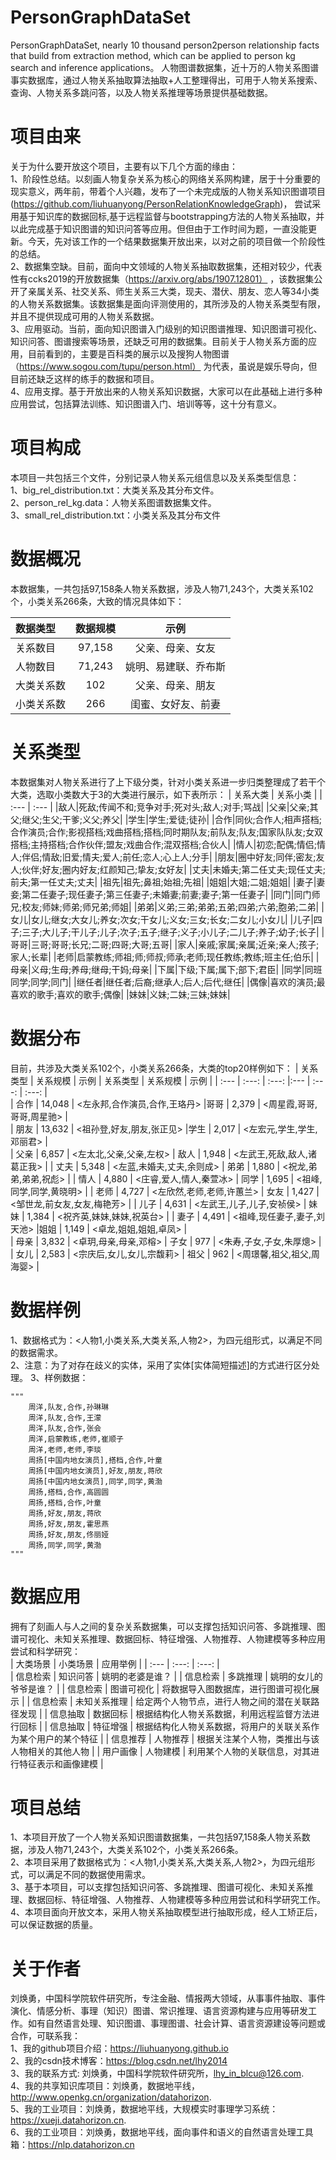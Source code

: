 # PersonGraphDataSet
PersonGraphDataSet, nearly 10 thousand person2person relationship facts that build from extraction method, which can be applied to person kg search and inference applications。  人物图谱数据集，近十万的人物关系图谱事实数据库，通过人物关系抽取算法抽取+人工整理得出，可用于人物关系搜索、查询、人物关系多跳问答，以及人物关系推理等场景提供基础数据。

# 项目由来
关于为什么要开放这个项目，主要有以下几个方面的缘由：  
1、阶段性总结。以刻画人物复杂关系为核心的网络关系网构建，居于十分重要的现实意义，两年前，带着个人兴趣，发布了一个未完成版的人物关系知识图谱项目(https://github.com/liuhuanyong/PersonRelationKnowledgeGraph)，    尝试采用基于知识库的数据回标,基于远程监督与bootstrapping方法的人物关系抽取，并以此完成基于知识图谱的知识问答等应用。但但由于工作时间为题，一直没能更新。今天，先对该工作的一个结果数据集开放出来，以对之前的项目做一个阶段性的总结。  
2、数据集空缺。目前，面向中文领域的人物关系抽取数据集，还相对较少，代表性有ccks2019的开放数据集（https://arxiv.org/abs/1907.12801） ，该数据集公开了亲属关系、社交关系、师生关系三大类，现夫、潜伏、朋友、恋人等34小类的人物关系数据集。该数据集是面向评测使用的，其所涉及的人物关系类型有限，并且不提供现成可用的人物关系数据。  
3、应用驱动。当前，面向知识图谱入门级别的知识图谱推理、知识图谱可视化、知识问答、图谱搜索等场景，还缺乏可用的数据集。目前关于人物关系方面的应用，目前看到的，主要是百科类的展示以及搜狗人物图谱（https://www.sogou.com/tupu/person.html） 为代表，虽说是娱乐导向，但目前还缺乏这样的练手的数据和项目。  
4、应用支撑。基于开放出来的人物关系知识数据，大家可以在此基础上进行多种应用尝试，包括算法训练、知识图谱入门、培训等等，这十分有意义。  
 
# 项目构成
本项目一共包括三个文件，分别记录人物关系元组信息以及关系类型信息：  
1、big_rel_distribution.txt：大类关系及其分布文件。  
2、person_rel_kg.data：人物关系图谱数据集文件。    
3、small_rel_distribution.txt：小类关系及其分布文件      

# 数据概况
本数据集，一共包括97,158条人物关系数据，涉及人物71,243个，大类关系102个，小类关系266条，大致的情况具体如下：    

| 数据类型 | 数据规模 | 示例 |
| :--- | :---: | :---: |  
| 关系数目 | 97,158 | 父亲、母亲、女友 | 
| 人物数目 | 71,243 | 姚明、易建联、乔布斯 | 
| 大类关系数 | 102 | 父亲、母亲、朋友 | 
| 小类关系数 | 266 | 闺蜜、女好友、前妻 | 

# 关系类型
本数据集对人物关系进行了上下级分类，针对小类关系进一步归类整理成了若干个大类，选取小类数大于3的大类进行展示，如下表所示：
| 关系大类 | 关系小类 |
| :--- | :--- |
|敌人|死敌;传闻不和;竞争对手;死对头;敌人;对手;骂战|
|父亲|父亲;其父;继父;生父;干爹;义父;养父|
|学生|学生;爱徒;徒孙|
|合作|同伙;合作人;相声搭档;合作演员;合作;影视搭档;戏曲搭档;搭档;同时期队友;前队友;队友;国家队队友;女双搭档;主持搭档;合作伙伴;盟友;戏曲合作;混双搭档;合伙人|
|情人|初恋;配偶;情侣;情人;伴侣;情敌;旧爱;情夫;爱人;前任;恋人;心上人;分手|
|朋友|圈中好友;同伴;密友;友人;伙伴;好友;圈内好友;红颜知己;挚友;女好友|
|丈夫|未婚夫;第二任丈夫;现任丈夫;前夫;第一任丈夫;丈夫|
|祖先|祖先;鼻祖;始祖;先祖|
|姐姐|大姐;二姐;姐姐|
|妻子|妻妾;第二任妻子;现任妻子;第三任妻子;未婚妻;前妻;妻子;第一任妻子|
|同门|同门师兄;校友;师妹;师弟;师兄弟;师姐|
|弟弟|义弟;三弟;弟弟;五弟;四弟;六弟;胞弟;二弟|
|女儿|女儿;继女;大女儿;养女;次女;干女儿;义女;三女;长女;二女儿;小女儿|
|儿子|四子;三子;大儿子;干儿子;儿子;次子;五子;继子;义子;小儿子;二儿子;养子;幼子;长子|
|哥哥|三哥;哥哥;长兄;二哥;四哥;大哥;五哥|
|家人|亲戚;家属;亲属;近亲;亲人;孩子;家人;长辈|
|老师|启蒙教练;师祖;师;师叔;师承;老师;现任教练;教练;班主任;伯乐|
|母亲|义母;生母;养母;继母;干妈;母亲|
|下属|下级;下属;属下;部下;君臣|
|同学|同班同学;同学;同门|
|继任者|继任者;后裔;继承人;后人;后代;继任|
|偶像|喜欢的演员;最喜欢的歌手;喜欢的歌手;偶像|
|妹妹|义妹;二妹;三妹;妹妹|

# 数据分布
目前，共涉及大类关系102个，小类关系266条，大类的top20样例如下：
| 关系类型 | 关系规模 | 示例 | 关系类型 | 关系规模 | 示例 |
| :--- | :---: | :---: |:--- | :---: | :---: |   
| 合作 | 14,048 | <左永邦,合作演员,合作,王珞丹> |哥哥 | 2,379 | <周星霞,哥哥,哥哥,周星驰> |  
| 朋友 | 13,632 | <祖孙登,好友,朋友,张正见> |学生 | 2,017 | <左宏元,学生,学生,邓丽君> |  
| 父亲 | 6,857 | <左太北,父亲,父亲,左权> | 敌人 | 1,948 | <左武王,死敌,敌人,诸葛正我> | 
| 丈夫 | 5,348 | <左蓝,未婚夫,丈夫,余则成> | 弟弟 | 1,880 | <祝龙,弟弟,弟弟,祝彪> | 
| 情人 | 4,880 | <庄睿,爱人,情人,秦萱冰> | 同学 | 1,695 | <祖峰,同学,同学,黄晓明> | 
| 老师 | 4,727 | <左欣然,老师,老师,许蕙兰> | 女友 | 1,427 | <邹世龙,前女友,女友,梅艳芳> |
| 儿子 | 4,631 | <左武王,儿子,儿子,安祯侯> | 妹妹 | 1,384 | <祝齐英,妹妹,妹妹,祝英台> |
| 妻子 | 4,491 | <祖峰,现任妻子,妻子,刘天池> |姐姐 | 1,149 | <卓龙,姐姐,姐姐,卓凤> |  
| 母亲 | 3,832 | <卓玥,母亲,母亲,邓榕> | 子女 | 977 | <朱寿,子女,子女,朱厚熜> |
| 女儿 | 2,583 | <宗庆后,女儿,女儿,宗馥莉> | 祖父 | 962 | <周璟馨,祖父,祖父,周海婴> |

# 数据样例
1、数据格式为：<人物1,小类关系,大类关系,人物2>，为四元组形式，以满足不同的数据需求。  
2、注意：为了对存在歧义的实体，采用了实体[实体简短描述]的方式进行区分处理。
3、样例数据：  

    """
        周洋,队友,合作,孙琳琳
        周洋,队友,合作,王濛
        周洋,队友,合作,张会
        周洋,启蒙教练,老师,崔顺子
        周洋,老师,老师,李琰
        周扬[中国内地女演员],搭档,合作,叶童
        周扬[中国内地女演员],好友,朋友,蒋欣
        周扬[中国内地女演员],同学,同学,黄渤
        周扬,搭档,合作,高圆圆
        周扬,搭档,合作,叶童
        周扬,好友,朋友,蒋欣
        周扬,好友,朋友,霍思燕
        周扬,好友,朋友,佟丽娅
        周扬,同学,同学,黄渤
    """
# 数据应用
拥有了刻画人与人之间的复杂关系数据集，可以支撑包括知识问答、多跳推理、图谱可视化、未知关系推理、数据回标、特征增强、人物推荐、人物建模等多种应用尝试和科学研究：     
| 大类场景 | 小类场景 | 应用举例 |
| :--- | :---: | :---: |  
| 信息检索 | 知识问答 | 姚明的老婆是谁？ | 
| 信息检索 | 多跳推理 | 姚明的女儿的爷爷是谁？ | 
| 信息检索 | 图谱可视化 | 将数据导入图数据库，进行图谱可视化展示 | 
| 信息检索 | 未知关系推理 | 给定两个人物节点，进行人物之间的潜在关联路径发现 | 
| 信息抽取 | 数据回标 | 根据结构化人物关系数据，利用远程监督方法进行回标 | 
| 信息抽取 | 特征增强 | 根据结构化人物关系数据，将用户的关联关系作为某个用户的某个特征 | 
| 信息推荐 | 人物推荐 | 根据关注某个人物，类推出与该人物相关的其他人物 | 
| 用户画像 | 人物建模 | 利用某个人物的关联信息，对其进行特征表示和画像建模 | 

# 项目总结
1、本项目开放了一个人物关系知识图谱数据集，一共包括97,158条人物关系数据，涉及人物71,243个，大类关系102个，小类关系266条。  
2、本项目采用了数据格式为：<人物1,小类关系,大类关系,人物2>，为四元组形式，可以满足不同的数据使用需求。  
3、基于本项目，可以支撑包括知识问答、多跳推理、图谱可视化、未知关系推理、数据回标、特征增强、人物推荐、人物建模等多种应用尝试和科学研究工作。    
4、本项目面向开放文本，采用人物关系抽取模型进行抽取形成，经人工矫正后，可以保证数据的质量。  

# 关于作者

刘焕勇，中国科学院软件研究所，专注金融、情报两大领域，从事事件抽取、事件演化、情感分析、事理（知识）图谱、常识推理、语言资源构建与应用等研发工作。如有自然语言处理、知识图谱、事理图谱、社会计算、语言资源建设等问题或合作，可联系我：  
1、我的github项目介绍：https://liuhuanyong.github.io  
2、我的csdn技术博客：https://blog.csdn.net/lhy2014  
3、我的联系方式: 刘焕勇，中国科学院软件研究所，lhy_in_blcu@126.com.  
4、我的共享知识库项目：刘焕勇，数据地平线，http://www.openkg.cn/organization/datahorizon.  
5、我的工业项目：刘焕勇，数据地平线，大规模实时事理学习系统：https://xueji.datahorizon.cn.  
6、我的工业项目：刘焕勇，数据地平线，面向事件和语义的自然语言处理工具箱：https://nlp.datahorizon.cn  
